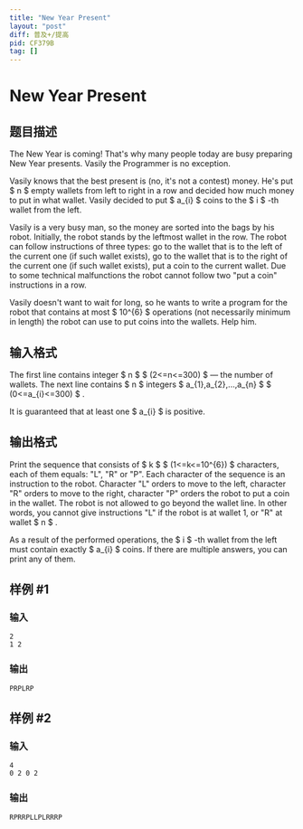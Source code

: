 ```yaml
---
title: "New Year Present"
layout: "post"
diff: 普及+/提高
pid: CF379B
tag: []
---
```


# New Year Present

## 题目描述

The New Year is coming! That's why many people today are busy preparing New Year presents. Vasily the Programmer is no exception.

Vasily knows that the best present is (no, it's not a contest) money. He's put $ n $ empty wallets from left to right in a row and decided how much money to put in what wallet. Vasily decided to put $ a_{i} $ coins to the $ i $ -th wallet from the left.

Vasily is a very busy man, so the money are sorted into the bags by his robot. Initially, the robot stands by the leftmost wallet in the row. The robot can follow instructions of three types: go to the wallet that is to the left of the current one (if such wallet exists), go to the wallet that is to the right of the current one (if such wallet exists), put a coin to the current wallet. Due to some technical malfunctions the robot cannot follow two "put a coin" instructions in a row.

Vasily doesn't want to wait for long, so he wants to write a program for the robot that contains at most $ 10^{6} $ operations (not necessarily minimum in length) the robot can use to put coins into the wallets. Help him.

## 输入格式

The first line contains integer $ n $ $ (2<=n<=300) $ — the number of wallets. The next line contains $ n $ integers $ a_{1},a_{2},...,a_{n} $ $ (0<=a_{i}<=300) $ .

It is guaranteed that at least one $ a_{i} $ is positive.

## 输出格式

Print the sequence that consists of $ k $ $ (1<=k<=10^{6}) $ characters, each of them equals: "L", "R" or "P". Each character of the sequence is an instruction to the robot. Character "L" orders to move to the left, character "R" orders to move to the right, character "P" orders the robot to put a coin in the wallet. The robot is not allowed to go beyond the wallet line. In other words, you cannot give instructions "L" if the robot is at wallet 1, or "R" at wallet $ n $ .

As a result of the performed operations, the $ i $ -th wallet from the left must contain exactly $ a_{i} $ coins. If there are multiple answers, you can print any of them.

## 样例 #1

### 输入

```
2
1 2

```

### 输出

```
PRPLRP
```

## 样例 #2

### 输入

```
4
0 2 0 2

```

### 输出

```
RPRRPLLPLRRRP
```

